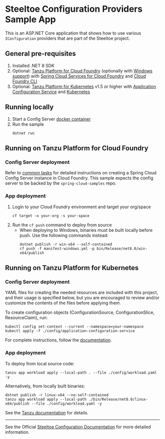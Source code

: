 # Steeltoe Configuration Providers Sample App

This is an ASP.NET Core application that shows how to use various `IConfiguration` providers that are part of the Steeltoe project.

## General pre-requisites

1. Installed .NET 8 SDK
1. Optional: [Tanzu Platform for Cloud Foundry](https://techdocs.broadcom.com/us/en/vmware-tanzu/platform/tanzu-platform-for-cloud-foundry/10-0/tpcf/concepts-overview.html)
   (optionally with [Windows support](https://techdocs.broadcom.com/us/en/vmware-tanzu/platform/tanzu-platform-for-cloud-foundry/10-0/tpcf/toc-tasw-install-index.html))
   with [Spring Cloud Services for Cloud Foundry](https://techdocs.broadcom.com/us/en/vmware-tanzu/spring/spring-cloud-services-for-cloud-foundry/3-3/scs-tanzu/index.html)
   and [Cloud Foundry CLI](https://github.com/cloudfoundry/cli)
1. Optional: [Tanzu Platform for Kubernetes](https://techdocs.broadcom.com/us/en/vmware-tanzu/standalone-components/tanzu-application-platform/1-12/tap/overview.html) v1.5 or higher
   with [Application Configuration Service](https://techdocs.broadcom.com/us/en/vmware-tanzu/standalone-components/application-configuration-service-for-tanzu/2-4/app-config-service/overview.html)
   and [Kubernetes](https://kubernetes.io/docs/tasks/tools/)

## Running locally

1. Start a Config Server [docker container](https://github.com/SteeltoeOSS/Samples/blob/main/CommonTasks.md)
1. Run the sample
   ```
   dotnet run
   ```

## Running on Tanzu Platform for Cloud Foundry

### Config Server deployment

Refer to [common tasks](https://github.com/SteeltoeOSS/Samples/blob/main/CommonTasks.md#provision-sccs-on-cloud-foundry)
for detailed instructions on creating a Spring Cloud Config Server instance in Cloud Foundry.
This sample expects the config server to be backed by the `spring-cloud-samples` repo.

### App deployment

1. Login to your Cloud Foundry environment and target your org/space
   ```
   cf target -o your-org -s your-space
   ```
1. Run the `cf push` command to deploy from source
   - When deploying to Windows, binaries must be built locally before push. Use the following commands instead:
     ```
     dotnet publish -r win-x64 --self-contained
     cf push -f manifest-windows.yml -p bin/Release/net8.0/win-x64/publish
     ```

## Running on Tanzu Platform for Kubernetes

### Config Server deployment

YAML files for creating the needed resources are included with this project, and their usage is specified below,
but you are encouraged to review and/or customize the contents of the files before applying them.

To create configuration objects (ConfigurationSource, ConfigurationSlice, ResourceClaim), run:
```
kubectl config set-context --current --namespace=your-namespace
kubectl apply -f ./config/application-configuration-service
```

For complete instructions, follow the [documentation](https://techdocs.broadcom.com/us/en/vmware-tanzu/standalone-components/application-configuration-service-for-tanzu/2-4/app-config-service/overview.html).

### App deployment

To deploy from local source code:
```
tanzu app workload apply --local-path . --file ./config/workload.yaml -y
```

Alternatively, from locally built binaries:
```
dotnet publish -r linux-x64 --no-self-contained
tanzu app workload apply --local-path ./bin/Release/net8.0/linux-x64/publish --file ./config/workload.yaml -y
```

See the [Tanzu documentation](https://techdocs.broadcom.com/us/en/vmware-tanzu/standalone-components/application-configuration-service-for-tanzu/2-4/app-config-service/gettingstarted-index.html) for details.

---

See the Official [Steeltoe Configuration Documentation](https://docs.steeltoe.io/api/v4/configuration/) for more detailed information.
